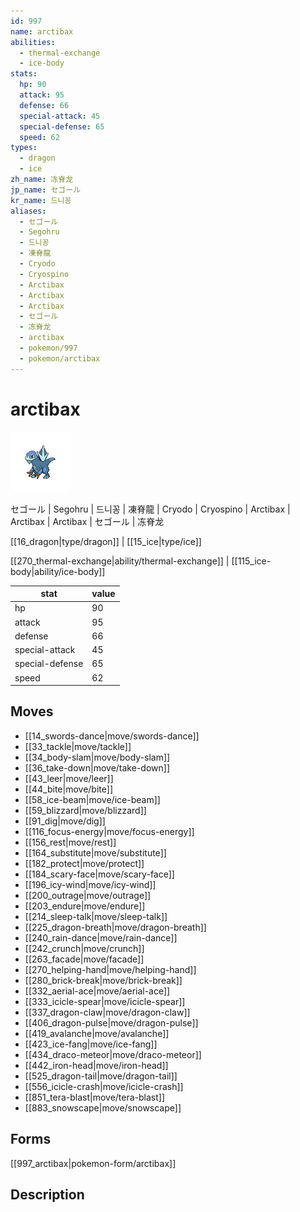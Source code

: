 ```yaml
---
id: 997
name: arctibax
abilities:
  - thermal-exchange
  - ice-body
stats:
  hp: 90
  attack: 95
  defense: 66
  special-attack: 45
  special-defense: 65
  speed: 62
types:
  - dragon
  - ice
zh_name: 冻脊龙
jp_name: セゴール
kr_name: 드니꽁
aliases:
  - セゴール
  - Segohru
  - 드니꽁
  - 凍脊龍
  - Cryodo
  - Cryospino
  - Arctibax
  - Arctibax
  - Arctibax
  - セゴール
  - 冻脊龙
  - arctibax
  - pokemon/997
  - pokemon/arctibax
---
```

# arctibax

![](https://raw.githubusercontent.com/PokeAPI/sprites/master/sprites/pokemon/997.png)

セゴール | Segohru | 드니꽁 | 凍脊龍 | Cryodo | Cryospino | Arctibax | Arctibax | Arctibax | セゴール | 冻脊龙

[[16_dragon|type/dragon]] | [[15_ice|type/ice]]

[[270_thermal-exchange|ability/thermal-exchange]] | [[115_ice-body|ability/ice-body]]

|stat|value|
|---|---|
|hp|90|
|attack|95|
|defense|66|
|special-attack|45|
|special-defense|65|
|speed|62|


## Moves

- [[14_swords-dance|move/swords-dance]]
- [[33_tackle|move/tackle]]
- [[34_body-slam|move/body-slam]]
- [[36_take-down|move/take-down]]
- [[43_leer|move/leer]]
- [[44_bite|move/bite]]
- [[58_ice-beam|move/ice-beam]]
- [[59_blizzard|move/blizzard]]
- [[91_dig|move/dig]]
- [[116_focus-energy|move/focus-energy]]
- [[156_rest|move/rest]]
- [[164_substitute|move/substitute]]
- [[182_protect|move/protect]]
- [[184_scary-face|move/scary-face]]
- [[196_icy-wind|move/icy-wind]]
- [[200_outrage|move/outrage]]
- [[203_endure|move/endure]]
- [[214_sleep-talk|move/sleep-talk]]
- [[225_dragon-breath|move/dragon-breath]]
- [[240_rain-dance|move/rain-dance]]
- [[242_crunch|move/crunch]]
- [[263_facade|move/facade]]
- [[270_helping-hand|move/helping-hand]]
- [[280_brick-break|move/brick-break]]
- [[332_aerial-ace|move/aerial-ace]]
- [[333_icicle-spear|move/icicle-spear]]
- [[337_dragon-claw|move/dragon-claw]]
- [[406_dragon-pulse|move/dragon-pulse]]
- [[419_avalanche|move/avalanche]]
- [[423_ice-fang|move/ice-fang]]
- [[434_draco-meteor|move/draco-meteor]]
- [[442_iron-head|move/iron-head]]
- [[525_dragon-tail|move/dragon-tail]]
- [[556_icicle-crash|move/icicle-crash]]
- [[851_tera-blast|move/tera-blast]]
- [[883_snowscape|move/snowscape]]

## Forms



[[997_arctibax|pokemon-form/arctibax]]

## Description



